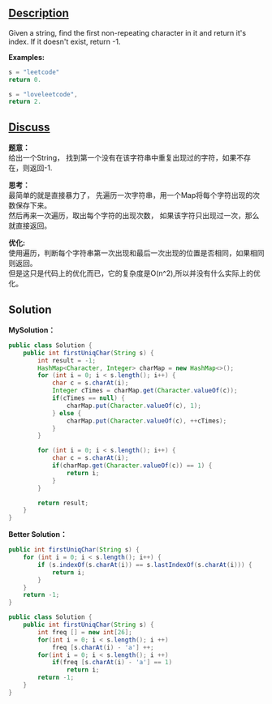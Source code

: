## [Description](https://leetcode.com/problems/first-unique-character-in-a-string/#/description)  
Given a string, find the first non-repeating character in it and return it's index. If it doesn't exist, return -1.  

**Examples:**  
```java
s = "leetcode"
return 0.

s = "loveleetcode",
return 2.
```

## [Discuss](https://discuss.leetcode.com/category/509/first-unique-character-in-a-string)
**题意：**   
给出一个String， 找到第一个没有在该字符串中重复出现过的字符，如果不存在，则返回-1.  

**思考：**  
最简单的就是直接暴力了， 先遍历一次字符串，用一个Map将每个字符出现的次数保存下来。   
然后再来一次遍历，取出每个字符的出现次数， 如果该字符只出现过一次，那么就直接返回。   

**优化:**     
使用遍历，判断每个字符串第一次出现和最后一次出现的位置是否相同，如果相同则返回。   
但是这只是代码上的优化而已，它的复杂度是O(n^2),所以并没有什么实际上的优化。  



## Solution
**MySolution：**   
```java
public class Solution {
    public int firstUniqChar(String s) {
        int result = -1;
        HashMap<Character, Integer> charMap = new HashMap<>();
        for (int i = 0; i < s.length(); i++) {
            char c = s.charAt(i);
            Integer cTimes = charMap.get(Character.valueOf(c));
            if(cTimes == null) {
                charMap.put(Character.valueOf(c), 1);
            } else {
                charMap.put(Character.valueOf(c), ++cTimes);
            }
        }

        for (int i = 0; i < s.length(); i++) {
            char c = s.charAt(i);
            if(charMap.get(Character.valueOf(c)) == 1) {
                return i;
            }
        }

        return result;
    }
}
```

**Better Solution：**  
```java
public int firstUniqChar(String s) {
    for (int i = 0; i < s.length(); i++) {
        if (s.indexOf(s.charAt(i)) == s.lastIndexOf(s.charAt(i))) {
            return i;
        }
    }
    return -1;
}
```

```java
public class Solution {
    public int firstUniqChar(String s) {
        int freq [] = new int[26];
        for(int i = 0; i < s.length(); i ++)
            freq [s.charAt(i) - 'a'] ++;
        for(int i = 0; i < s.length(); i ++)
            if(freq [s.charAt(i) - 'a'] == 1)
                return i;
        return -1;
    }
}
```
